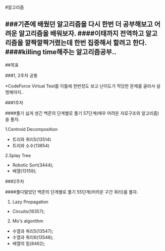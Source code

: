 #알고리즘

###기존에 배웠던 알고리즘을 다시 한번 더 공부해보고 어려운 알고리즘을 배워보자.
####이태까지 전역하고 알고리즘을 깔짝깔짝거렸는데 한번 집중해서 할려고 한다.
####killing time해주는 알고리즘공부..
------------------------------------------------------------------------
##목표

###1, 2주차 공통    

*CodeForce Virtual Test를 이틀에 한번정도 보고 난이도가 적당한 문제를 골라서 설명해야지..

###1주차 

####풀기 싫게 생긴 백준의 단계별로 풀기 57단계(매우 어려운 자료구조와 알고리즘)을 풀자.

1.Centroid Decomposition
 * 트리와 쿼리5(13514)
 * 트리와 소수(13854)

2.Splay Tree
 * Robotic Sort(3444);
 * 배열(13159);

###2주차

####풀다말았던  백준의 단계별로 풀기 55단계(어려운 구간 쿼리)를 풀자.

1. Lazy Propagation
 * Circuits(16357);

2. Mo's algorithm
 * 수열과 쿼리5(13547);
 * 수열과 쿼리6(13548);
 * 배열의 힘(8462);
